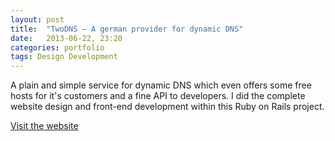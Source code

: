 ```yaml
---
layout: post
title:  "TwoDNS – A german provider for dynamic DNS"
date:   2013-06-22, 23:20
categories: portfolio
tags: Design Development
---
```


A plain and simple service for dynamic DNS which even offers some free hosts for it's customers and a fine API to developers. I did the complete website design and front-end development within this Ruby on Rails project.

[Visit the website](http://twodns.de)
